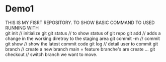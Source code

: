 # Demo1
THIS IS MY FISRT REPOSITORY. TO SHOW BASIC COMMAND TO USED RUNNING WITH 
<br>
git init  // initialize git 
git status  // to show status of git repo
git add  //  adds a change in the working diretroy to the staging area
git commit -m // commit 
git show  // show the latest commit code
git log  // detail user to commit 
git branch  // create a new branch main = feature branche's are create ...
git checkout  //  switch branch we want to move.   
